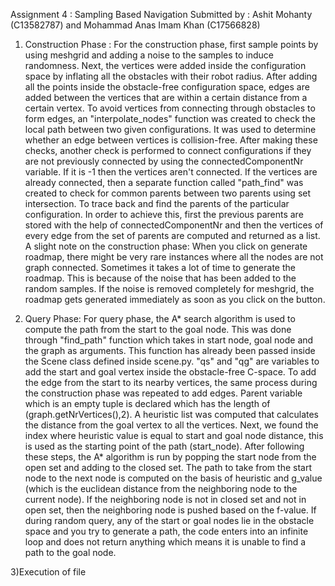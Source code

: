 Assignment 4 : Sampling Based Navigation
Submitted by : Ashit Mohanty (C13582787) and Mohammad Anas Imam Khan (C17566828)

1) Construction Phase : For the construction phase, first sample points by using meshgrid and adding a noise to the samples to induce randomness. Next, the vertices were added inside the configuration space by inflating all the obstacles with their robot radius. After adding all the points inside the obstacle-free configuration space, edges are added between the vertices that are within a certain distance from a certain vertex. To avoid vertices from connecting through obstacles to form edges, an "interpolate_nodes" function was created to check the local path between two given configurations. It was used to determine whether an edge between vertices is collision-free. After making these checks, another check is performed to connect configurations if they are not previously connected by using the connectedComponentNr variable. If it is -1 then the vertices aren't connected. If the vertices are already connected, then a separate function called "path_find" was created to check for common parents between two parents using set intersection. To trace back and find the parents of the particular configuration. In order to achieve this, first the previous parents are stored with the help of connectedComponentNr and then the vertices of every edge from the set of parents are computed and returned as a list.
A slight note on the construction phase: When you click on generate roadmap, there might be very rare instances where all the nodes are not graph connected. Sometimes it takes a lot of time to generate the roadmap. This is because of the noise that has been added to the random samples. If the noise is removed completely for meshgrid, the roadmap gets generated immediately as soon as you click on the button. 

2) Query Phase: For query phase, the A* search algorithm is used to compute the path from the start to the goal node. This was done through "find_path" function which takes in start node, goal node and the graph as arguments. This function has already been passed inside the Scene class defined inside scene.py. "qs" and "qg" are variables to add the start and goal vertex inside the obstacle-free C-space. To add the edge from the start to its nearby vertices, the same process during the construction phase was repeated to add edges. Parent variable which is an empty tuple is declared which has the length of (graph.getNrVertices(),2). A heuristic list was computed that calculates the distance from the goal vertex to all the vertices. Next, we found the index where heuristic value is equal to start and goal node distance, this is used as the starting point of the path (start_node). After following these steps, the A* algorithm is run by popping the start node from the open set and adding to the closed set. The path to take from the start node to the next node is computed on the basis of heuristic and g_value (which is the euclidean distance from the neighboring node to the current node). If the neighboring node is not in closed set and not in open set, then the neighboring node is pushed based on the f-value. If during random query, any of the start or goal nodes lie in the obstacle space and you try to generate a path, the code enters into an infinite loop and does not return anything which means it is unable to find a path to the goal node. 

3)Execution of file

 
